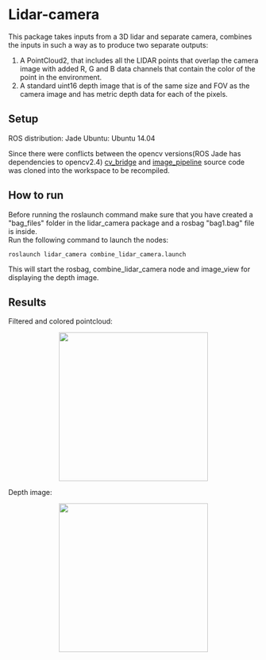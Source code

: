 # Lidar-camera

This package takes inputs from a 3D lidar and separate camera, combines the inputs in such a way as to produce two separate outputs:
1. A PointCloud2, that includes all the LIDAR points that overlap the camera image with added R, G and B data channels that contain the color of the point in the environment.
2. A standard uint16 depth image that is of the same size and FOV as the camera image and has metric depth data for each of the pixels. 

## Setup
ROS distribution: Jade
Ubuntu: Ubuntu 14.04

Since there were conflicts between the opencv versions(ROS Jade has dependencies to opencv2.4) [cv_bridge](https://github.com/ros-perception/vision_opencv) and [image_pipeline](https://github.com/ros-perception/image_pipeline) source code was cloned into the workspace to be recompiled. 

## How to run
Before running the roslaunch command make sure that you have created a "bag_files" folder in the lidar_camera package and a rosbag "bag1.bag" file is inside.  
Run the following command to launch the nodes:
```
roslaunch lidar_camera combine_lidar_camera.launch
```
This will start the rosbag, combine_lidar_camera node and image_view for displaying the depth image.

## Results

Filtered and colored pointcloud:

<p align="center">
  <img src="https://raw.githubusercontent.com/sumejko92/lidar-camera/master/catkin_ws/src/results/rviz.png" width="300" /> 
</p>

Depth image:

<p align="center">
  <img src="https://raw.githubusercontent.com/sumejko92/lidar-camera/master/catkin_ws/src/results/depth.png" width="300" /> 
</p>
